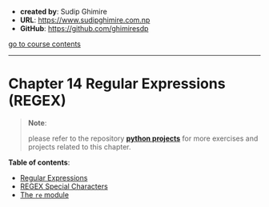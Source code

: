 - **created by**: Sudip Ghimire
- **URL**: https://www.sudipghimire.com.np
- **GitHub**: https://github.com/ghimiresdp

[go to course contents](https://github.com/ghimiresdp/python-notes/)
<hr>

# Chapter 14 Regular Expressions (REGEX)

> **Note**:
>
> please refer to the repository
> **[python projects](https://github.com/ghimiresdp/python-projects)** for more
> exercises and projects related to this chapter.
>

**Table of contents**:

- [Regular Expressions](chapter%2014.1%20regular%20expressions.md)
- [REGEX Special Characters](chapter%2014.2%20regex%20special%20characters.md)
- [The `re` module](chapter%2014.3%20the%20re%20module.md)
